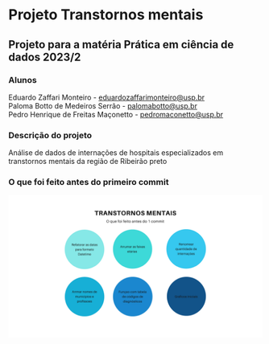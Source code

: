 # Projeto Transtornos mentais
## Projeto para a matéria Prática em ciência de dados 2023/2


### Alunos
Eduardo Zaffari Monteiro - eduardozaffarimonteiro@usp.br  
Paloma Botto de Medeiros Serrão - palomabotto@usp.br  
Pedro Henrique de Freitas Maçonetto - pedromaconetto@usp.br  

### Descrição do projeto
Análise de dados de internações de hospitais especializados em transtornos mentais da região de Ribeirão preto

### O que foi feito antes do primeiro commit 
![Alt text](https://github.com/ImagineDogs/TranstornosMentais/blob/main/prior_to_git.jpg "a title")


